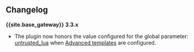 ## Changelog


**{{site.base_gateway}} 3.3.x**
- The plugin now honors the value configured for the global parameter: [untrusted_lua](/gateway/latest/reference/configuration/#untrusted_lua)
  when [Advanced templates](#advanced-templates) are configured.
